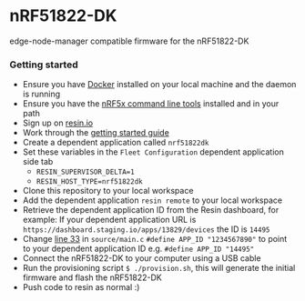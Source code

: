# nRF51822-DK
edge-node-manager compatible firmware for the nRF51822-DK

### Getting started
 - Ensure you have [Docker](https://www.docker.com/) installed on your local machine and the daemon is running
 - Ensure you have the [nRF5x command line tools](https://infocenter.nordicsemi.com/topic/com.nordic.infocenter.tools/dita/tools/nrf5x_command_line_tools/nrf5x_installation.html) installed and in your path
 - Sign up on [resin.io](https://dashboard.resin.io/signup)
 - Work through the [getting started guide](https://docs.resin.io/raspberrypi3/nodejs/getting-started/)
 - Create a dependent application called `nrf51822dk`
 - Set these variables in the `Fleet Configuration` dependent application side tab
    - `RESIN_SUPERVISOR_DELTA=1`
    - `RESIN_HOST_TYPE=nrf51822dk`
 - Clone this repository to your local workspace
 - Add the dependent application `resin remote` to your local workspace
 - Retrieve the dependent application ID from the Resin dashboard, for example: If your dependent application URL is
 `https://dashboard.staging.io/apps/13829/devices` the ID is `14495`
 - Change [line 33](https://github.com/resin-io-projects/nRF51822-DK/blob/master/source/main.c#L33) in `source/main.c` `#define APP_ID "1234567890"` to point to your dependent application ID e.g. `#define APP_ID "14495"`
 - Connect the nRF51822-DK to your computer using a USB cable
 - Run the provisioning script `$ ./provision.sh`, this will generate the initial firmware and flash the nRF51822-DK
 - Push code to resin as normal :)
